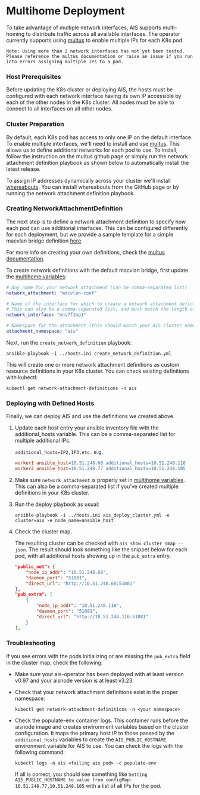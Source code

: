 # Multihome Deployment

To take advantage of multiple network interfaces, AIS supports multi-homing to distribute traffic across all available interfaces. The operator currently supports using [multus](https://github.com/k8snetworkplumbingwg/multus-cni) to enable multiple IPs for each K8s pod.

`Note: Using more than 2 network interfaces has not yet been tested. Please reference the multus documentation or raise an issue if you run into errors assigning multiple IPs to a pod.`

### Host Prerequisites

Before updating the K8s cluster or deploying AIS, the hosts must be configured with each network interface having its own IP accessible by each of the other nodes in the K8s cluster. All nodes must be able to connect to all interfaces on all other nodes. 

### Cluster Preparation

By default, each K8s pod has access to only one IP on the default interface. To enable multiple interfaces, we'll need to install and use [multus](https://github.com/k8snetworkplumbingwg/multus-cni). This allows us to define additional networks for each pod to use. To install, follow the instruction on the multus github page or simply run the network attachment definition playbook as shown below to automatically install the latest release. 

To assign IP addresses dynamically across your cluster we'll install [whereabouts](https://github.com/k8snetworkplumbingwg/whereabouts/tree/master). You can install whereabouts from the GitHub page or by running the network attachment definition playbook.

### Creating NetworkAttachmentDefinition

The next step is to define a network attachment definition to specify how each pod can use additional interfaces. This can be configured differently for each deployment, but we provide a sample template for a simple macvlan bridge definition [here](../roles/create_network_definition/files/nad.template.yaml).

For more info on creating your own definitions, check the [multus documentation](https://github.com/k8snetworkplumbingwg/multus-cni/blob/master/docs/how-to-use.md#create-network-attachment-definition).

To create network definitions with the default macvlan bridge, first update the [multihome variables](../vars/multihome.yml):

```yaml
# Any name for your network attachment (can be comma-separated list)
network_attachment: "macvlan-conf"

# Name of the interface for which to create a network attachment definition
# This can also be a comma-separated list, and must match the length of the network_attachment list as each entry will be paired together
network_interface: "ens7f1np1"

# Namespace for the attachment (this should match your AIS cluster namespace)
attachment_namespace: "ais"
```

Next, run the `create_network_definition` playbook:

`ansible-playbook -i ../hosts.ini create_network_definition.yml`

This will create one or more network attachment definitions as custom resource definitions in your K8s cluster. You can check existing definitions with kubectl:

`kubectl get network-attachment-definitions -n ais`

### Deploying with Defined Hosts

Finally, we can deploy AIS and use the definitions we created above. 

1. Update each host entry your ansible inventory file with the additional_hosts variable. This can be a comma-separated list for multiple additional IPs.

    `additional_hosts=IP2,IP3,etc.` e.g.

    ```ini
    worker1 ansible_host=10.51.248.68 additional_hosts=10.51.248.116
    worker2 ansible_host=10.51.248.77 additional_hosts=10.51.248.105
    ```

2. Make sure `network_attachment` is properly set in [multihome variables](../vars/multihome.yml). This can also be a comma-separated list if you've created multiple definitions in your K8s cluster. 

3. Run the deploy playbook as usual:

    `ansible-playbook -i ../hosts.ini ais_deploy_cluster.yml -e cluster=ais -e node_name=ansible_host`

4. Check the cluster map.

    The resulting cluster can be checked with `ais show cluster smap --json`. The result should look something like the snippet below for each pod, with all additional hosts showing up in the `pub_extra` entry. 

    ```json
    "public_net": {
        "node_ip_addr": "10.51.248.68",
        "daemon_port": "51081",
        "direct_url": "http://10.51.248.68:51081"
    },
    "pub_extra": [
        {
            "node_ip_addr": "10.51.248.116",
            "daemon_port": "51081",
            "direct_url": "http://10.51.248.116:51081"
        }
    ],
    ```

### Troubleshooting

If you see errors with the pods initializing or are missing the `pub_extra` field in the cluster map, check the following:

- Make sure your ais-operator has been deployed with at least version v0.97 and your aisnode version is at least v3.23.
- Check that your network attachment definitions exist in the proper namespace:

    `kubectl get network-attachment-definitions -n <your namespace>`

- Check the populate-env container logs. This container runs before the aisnode image and creates environment variables based on the cluster configuration. It maps the primary host IP to those passed by the `additional_hosts` variables to create the `AIS_PUBLIC_HOSTNAME` environment variable for AIS to use. You can check the logs with the following command: 

    `kubectl logs -n ais <failing ais pod> -c populate-env`
    
    If all is correct, you should see something like `Setting AIS_PUBLIC_HOSTNAME to value from configMap: 10.51.248.77,10.51.248.105` with a list of all IPs for the pod. 
